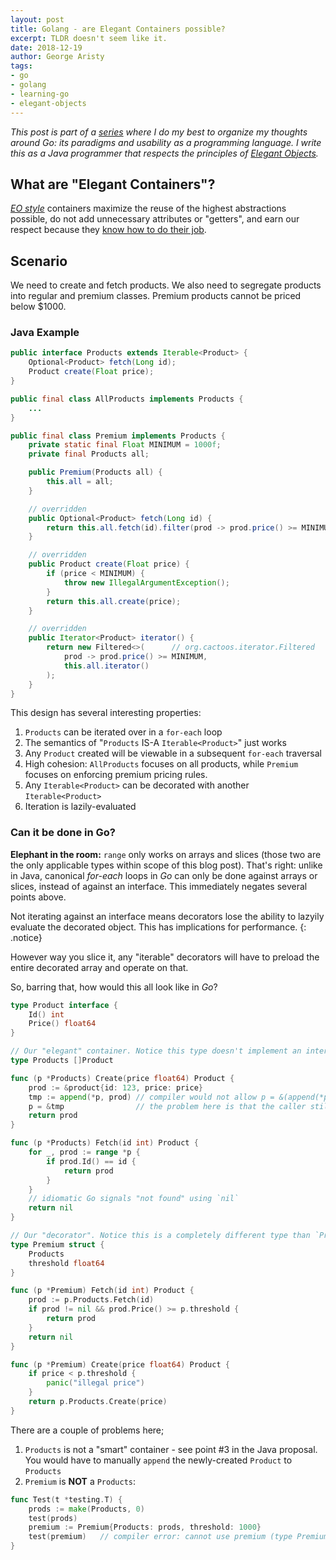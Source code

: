 ```yaml
---
layout: post
title: Golang - are Elegant Containers possible?
excerpt: TLDR doesn't seem like it.
date: 2018-12-19
author: George Aristy
tags:
- go
- golang
- learning-go
- elegant-objects
---
```


*This post is part of a [series](https://llorllale.github.io/tags/#learning-go) where I do my best to organize my thoughts around Go: its paradigms and usability as a programming language. I write this as a Java programmer that respects the principles of [Elegant Objects](https://www.elegantobjects.org/).*

## What are "Elegant Containers"?

[*EO style*](https://www.elegantobjects.org/) containers maximize the reuse of the highest abstractions possible, do not add unnecessary attributes or "getters", and earn our respect because they [know how to do their job](https://martinfowler.com/bliki/TellDontAsk.html).

## Scenario

We need to create and fetch products. We also need to segregate products into regular and premium classes. Premium products cannot be priced below $1000.

### Java Example

```java
public interface Products extends Iterable<Product> {
    Optional<Product> fetch(Long id);
    Product create(Float price);
}

public final class AllProducts implements Products {
    ...
}

public final class Premium implements Products {
    private static final Float MINIMUM = 1000f;
    private final Products all;

    public Premium(Products all) {
        this.all = all;
    }

    // overridden
    public Optional<Product> fetch(Long id) {
        return this.all.fetch(id).filter(prod -> prod.price() >= MINIMUM);
    }

    // overridden
    public Product create(Float price) {
        if (price < MINIMUM) {
            throw new IllegalArgumentException();
        }
        return this.all.create(price);
    }

    // overridden
    public Iterator<Product> iterator() {
        return new Filtered<>(		// org.cactoos.iterator.Filtered
            prod -> prod.price() >= MINIMUM,
            this.all.iterator()
        );
    }
}
```

This design has several interesting properties:

1. `Products` can be iterated over in a `for-each` loop
2. The semantics of "`Products` IS-A `Iterable<Product>`" just works
3. Any `Product` created will be viewable in a subsequent `for-each` traversal
4. High cohesion: `AllProducts` focuses on all products, while `Premium` focuses on enforcing premium pricing rules.
5. Any `Iterable<Product>` can be decorated with another `Iterable<Product>`
6. Iteration is lazily-evaluated

### Can it be done in Go?

**Elephant in the room:** `range` only works on arrays and slices (those two are the only applicable types within scope of this blog post). That's right: unlike in Java, canonical *for-each* loops in *Go* can only be done against arrays or slices, instead of against an interface. This immediately negates several points above.

Not iterating against an interface means decorators lose the ability to lazyily evaluate the decorated object. This has implications for performance.
{: .notice}

However way you slice it, any "iterable" decorators will have to preload the entire decorated array and operate on that.

So, barring that, how would this all look like in *Go*?

```go
type Product interface {
	Id() int
	Price() float64
}

// Our "elegant" container. Notice this type doesn't implement an interface.
type Products []Product

func (p *Products) Create(price float64) Product {
	prod := &product{id: 123, price: price}
	tmp := append(*p, prod) // compiler would not allow p = &(append(*p, prod))
	p = &tmp                // the problem here is that the caller still retains the original handle to `p`
	return prod
}

func (p *Products) Fetch(id int) Product {
	for _, prod := range *p {
		if prod.Id() == id {
			return prod
		}
	}
	// idiomatic Go signals "not found" using `nil`
	return nil
}

// Our "decorator". Notice this is a completely different type than `Products`
type Premium struct {
	Products
	threshold float64
}

func (p *Premium) Fetch(id int) Product {
	prod := p.Products.Fetch(id)
	if prod != nil && prod.Price() >= p.threshold {
		return prod
	}
	return nil
}

func (p *Premium) Create(price float64) Product {
	if price < p.threshold {
		panic("illegal price")
	}
	return p.Products.Create(price)
}
```

There are a couple of problems here;

1. `Products` is not a "smart" container - see point #3 in the Java proposal. You would have to manually `append` the newly-created `Product` to `Products`
2. `Premium` is **NOT** a `Products`:
```go
func Test(t *testing.T) {
	prods := make(Products, 0)
	test(prods)
	premium := Premium{Products: prods, threshold: 1000}
	test(premium) 	// compiler error: cannot use premium (type Premium) as type Products
}
```
